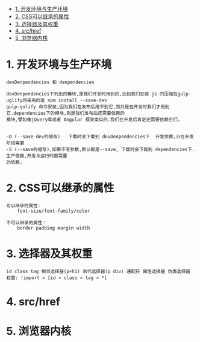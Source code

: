 <!-- TOC -->

- [1. 开发环境与生产环境](#1-开发环境与生产环境)
- [2. CSS可以继承的属性](#2-css可以继承的属性)
- [3. 选择器及其权重](#3-选择器及其权重)
- [4. src/href](#4-srchref)
- [5. 浏览器内核](#5-浏览器内核)

<!-- /TOC -->

# 1. 开发环境与生产环境

    devDenpendencies 和 denpendencies
    
    devDenpendencies下列出的模块,是我们开发时用到的,比如我们安装 js 的压缩包gulp-uglify时采用的是 npm install --save-dev 
    gulp-gulify 命令安装,因为我们在发布后用不到它,而只是在开发时我们才用到它.dependencies下的模块,则是我们发布后还需要依赖的
    模块,譬如像jQuery库或者 Angular 框架类似的.我们在开发后肯定还需要依赖它们.


    -D (--save-dev的缩写)   下载时会下载到 devDenpendencies下  开发依赖,只在开发阶段需要
    -S (--save的缩写),如果不写参数,默认都是--save, 下载时会下载到 dependencies下. 生产依赖,开发与运行时都需要
    的依赖.
    
    
# 2. CSS可以继承的属性

    可以继承的属性:
        font-size/font-family/color
    
    不可以继承的属性：
        border padding margin width

# 3. 选择器及其权重

    id class tag 相邻选择器(p+h1) 后代选择器(p div) 通配符 属性选择器 伪类选择器
    权重: !import > [id > class > tag > *]

# 4. src/href

    

# 5. 浏览器内核